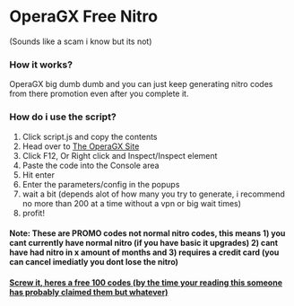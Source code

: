 # OperaGX Free Nitro

(Sounds like a scam i know but its not)

### How it works?

OperaGX big dumb dumb and you can just keep generating nitro codes from there promotion even after you complete it.

### How do i use the script?

1) Click script.js and copy the contents
2) Head over to [The OperaGX Site](https://www.opera.com/gx/discord-nitro)
3) Click F12, Or Right click and Inspect/Inspect element
4) Paste the code into the Console area
5) Hit enter
6) Enter the parameters/config in the popups
7) wait a bit (depends alot of how many you try to generate, i recommend no more than 200 at a time without a vpn or big wait times)
8) profit!

#### Note: These are PROMO codes not normal nitro codes, this means 1) you cant currently have normal nitro (if you have basic it upgrades) 2) cant have had nitro in x amount of months and 3) requires a credit card (you can cancel imediatly you dont lose the nitro)

#### [Screw it, heres a free 100 codes (by the time your reading this someone has probably claimed them but whatever)](https://github.com/localuser-isback/OperaGX-Free-Nitro-Generator/blob/main/enjoy.txt)



